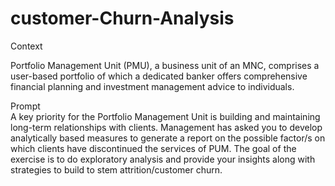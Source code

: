 # customer-Churn-Analysis
Context

Portfolio Management Unit (PMU), a business unit of an MNC, comprises a user-based portfolio of which a dedicated banker offers comprehensive financial planning and investment management advice to individuals.

Prompt  
A key priority for the Portfolio Management Unit is building and maintaining long-term relationships with clients. Management has asked you to develop analytically based measures to generate a report on the possible factor/s on which clients have discontinued the services of PUM. The goal of the exercise is to do exploratory analysis and provide your insights along with strategies to build to stem attrition/customer churn.
